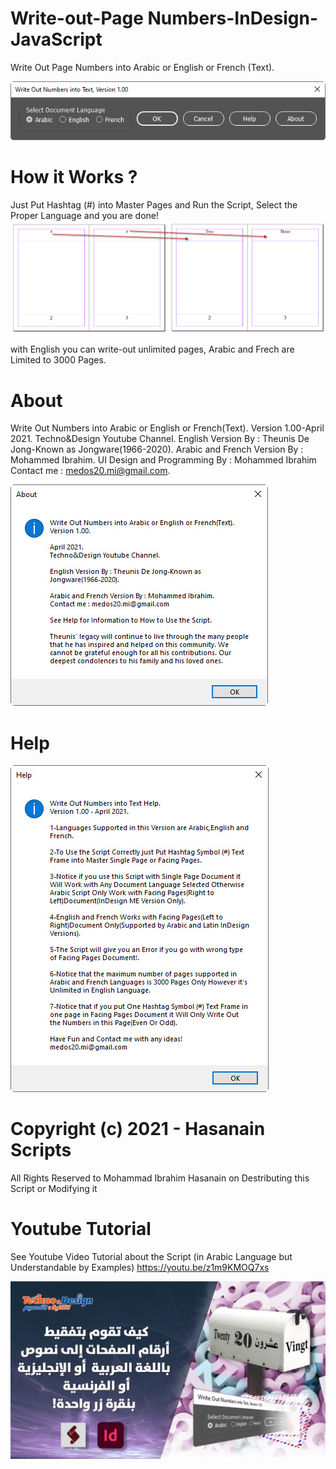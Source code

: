 # Write-out-Page Numbers-InDesign-JavaScript
Write Out Page Numbers into Arabic or English or French (Text).

![User Interface](https://github.com/medos20/Write-out-Numbers-InDesign-JavaScript/blob/main/Script%20UI.jpg)

# How it Works ?
Just Put Hashtag (#) into Master Pages and Run the Script, Select the Proper Language and you are done!
![User Interface](https://github.com/medos20/Write-out-Numbers-InDesign-JavaScript/blob/main/2-3.jpg?raw=true)

with English you can write-out unlimited pages, Arabic and Frech are Limited to 3000 Pages.

# About

Write Out Numbers into Arabic or English or French(Text).
Version 1.00-April 2021.
Techno&Design Youtube Channel.
English Version By : Theunis De Jong-Known as Jongware(1966-2020).
Arabic and French Version By : Mohammed Ibrahim.
UI Design and Programming By : Mohammed Ibrahim
Contact me : medos20.mi@gmail.com.


![about](https://github.com/medos20/Write-out-Numbers-InDesign-JavaScript/blob/main/About.jpg)


# Help

![HELP](https://github.com/medos20/Write-out-Numbers-InDesign-JavaScript/blob/main/Help.jpg)

# Copyright (c) 2021 - Hasanain Scripts
All Rights Reserved to Mohammad Ibrahim Hasanain on Destributing this Script or Modifying it

# Youtube Tutorial

See Youtube Video Tutorial about the Script (in Arabic Language but Understandable by Examples)
https://youtu.be/z1m9KMOQ7xs

[![IMAGE ALT TEXT HERE](https://github.com/medos20/Write-out-Numbers-InDesign-JavaScript/blob/main/tafkeet_yes.jpg?raw=true)](https://youtu.be/z1m9KMOQ7xs)

